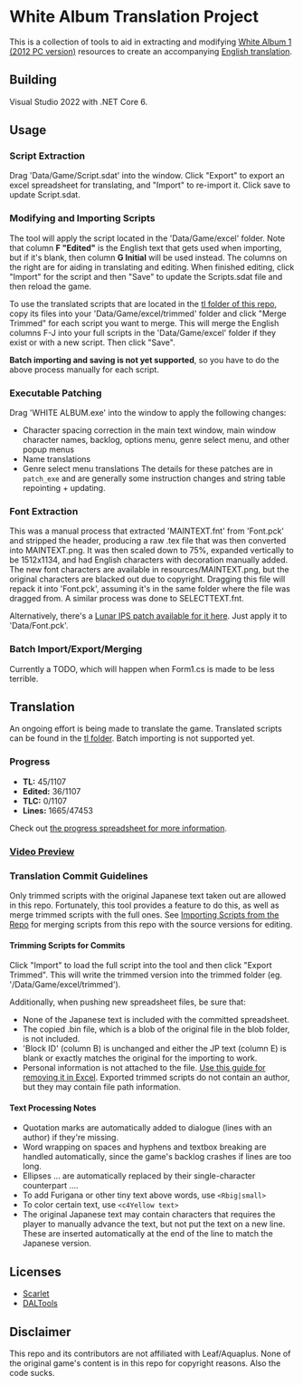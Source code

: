 # White Album Translation Project

This is a collection of tools to aid in extracting and modifying [White Album 1 (2012 PC version)](https://vndb.org/r20439) resources to create an accompanying [English translation](#translation).

## Building

Visual Studio 2022 with .NET Core 6.

## Usage

### Script Extraction
Drag 'Data/Game/Script.sdat' into the window. Click "Export" to export an excel spreadsheet for translating, and "Import" to re-import it. Click save to update Script.sdat.

### Modifying and Importing Scripts
The tool will apply the script located in the 'Data/Game/excel' folder. Note that column **F "Edited"** is the English text that gets used when importing, but if it's blank, then column **G Initial** will be used instead. The columns on the right are for aiding in translating and editing. When finished editing, click "Import" for the script and then "Save" to update the Scripts.sdat file and then reload the game.

To use the translated scripts that are located in the [tl folder of this repo](/tl/), copy its files into your 'Data/Game/excel/trimmed' folder and click "Merge Trimmed" for each script you want to merge. This will merge the English columns F-J into your full scripts in the 'Data/Game/excel' folder if they exist or with a new script. Then click "Save".

**Batch importing and saving is not yet supported**, so you have to do the above process manually for each script.

### Executable Patching
Drag 'WHITE ALBUM.exe' into the window to apply the following changes:
- Character spacing correction in the main text window, main window character names, backlog, options menu, genre select menu, and other popup menus
- Name translations
- Genre select menu translations
The details for these patches are in `patch_exe` and are generally some instruction changes and string table repointing + updating.

### Font Extraction
This was a manual process that extracted 'MAINTEXT.fnt' from 'Font.pck' and stripped the header, producing a raw .tex file that was then converted into MAINTEXT.png. It was then scaled down to 75%, expanded vertically to be 1512x1134, and had English characters with decoration manually added. The new font characters are available in resources/MAINTEXT.png, but the original characters are blacked out due to copyright. Dragging this file will repack it into 'Font.pck', assuming it's in the same folder where the file was dragged from. A similar process was done to SELECTTEXT.fnt.

Alternatively, there's a [Lunar IPS patch available for it here](/resources/Font%20patch.zip). Just apply it to 'Data/Font.pck'.

### Batch Import/Export/Merging
Currently a TODO, which will happen when Form1.cs is made to be less terrible.

## Translation
An ongoing effort is being made to translate the game. Translated scripts can be found in the [tl folder](/tl/). Batch importing is not supported yet.

### Progress
- **TL:** 45/1107
- **Edited:** 36/1107
- **TLC:** 0/1107
- **Lines:** 1665/47453

Check out [the progress spreadsheet for more information](/tl/progress.xlsx).

### [Video Preview](https://www.youtube.com/watch?v=9sM0kkkhB_g)

### Translation Commit Guidelines
Only trimmed scripts with the original Japanese text taken out are allowed in this repo. Fortunately, this tool provides a feature to do this, as well as merge trimmed scripts with the full ones. See [Importing Scripts from the Repo](#importing-scripts-from-the-repo) for merging scripts from this repo with the source versions for editing.

#### Trimming Scripts for Commits
Click "Import" to load the full script into the tool and then click "Export Trimmed". This will write the trimmed version into the trimmed folder (eg. '/Data/Game/excel/trimmed').

Additionally, when pushing new spreadsheet files, be sure that:
- None of the Japanese text is included with the committed spreadsheet.
- The copied .bin file, which is a blob of the original file in the blob folder, is not included.
- 'Block ID' (column B) is unchanged and either the JP text (column E) is blank or exactly matches the original for the importing to work.
- Personal information is not attached to the file. [Use this guide for removing it in Excel](https://support.microsoft.com/en-us/office/remove-hidden-data-and-personal-information-by-inspecting-documents-presentations-or-workbooks-356b7b5d-77af-44fe-a07f-9aa4d085966f). Exported trimmed scripts do not contain an author, but they may contain file path information.

#### Text Processing Notes
- Quotation marks are automatically added to dialogue (lines with an author) if they're missing.
- Word wrapping on spaces and hyphens and textbox breaking are handled automatically, since the game's backlog crashes if lines are too long.
- Ellipses ... are automatically replaced by their single-character counterpart ….
- To add Furigana or other tiny text above words, use `<Rbig|small>`
- To color certain text, use `<c4Yellow text>`
- The original Japanese text may contain <pause> characters that requires the player to manually advance the text, but not put the text on a new line. These are inserted automatically at the end of the line to match the Japanese version.

## Licenses
- [Scarlet](https://github.com/xdanieldzd/Scarlet/blob/master/LICENSE.md)
- [DALTools](https://github.com/thesupersonic16/DALTools)

## Disclaimer
This repo and its contributors are not affiliated with Leaf/Aquaplus. None of the original game's content is in this repo for copyright reasons. Also the code sucks.
